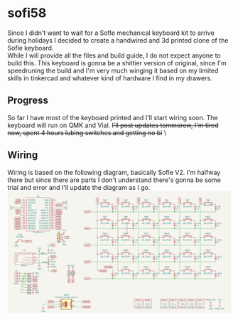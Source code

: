 # sofi58
Since I didn't want to wait for a Sofle mechanical keyboard kit to arrive during holidays I decided to create a handwired and 3d printed clone of the Sofle keyboard. \
While I will provide all the files and build guide, I do not expect anyone to build this. This keyboard is gonna be a shittier version of original, since I'm speedruning the build and I'm very much winging it based on my limited skills in tinkercad and whatever kind of hardware I find in my drawers.

## Progress
So far I have most of the keyboard printed and I'll start wiring soon. The keyboard will run on QMK and Vial.
~~I'll post updates tommorow, I'm tired now, spent 4 hours lubing switches and getting no bi~~  \

## Wiring
Wiring is based on the following diagram, basically Sofle V2. I'm halfway there but since there are parts I don't understand there's gonna be some trial and error and I'll update the diagram as I go.
![wiring diagram](/resources/diagram.png)